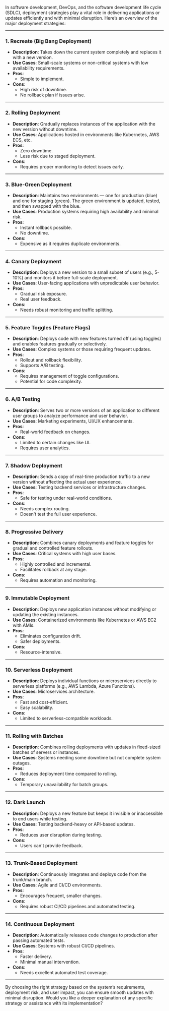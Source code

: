 In software development, DevOps, and the software development life cycle (SDLC), deployment strategies play a vital role in delivering applications or updates efficiently and with minimal disruption. Here’s an overview of the major deployment strategies:

---

### **1. Recreate (Big Bang Deployment)**
- **Description**: Takes down the current system completely and replaces it with a new version.
- **Use Cases**: Small-scale systems or non-critical systems with low availability requirements.
- **Pros**:
  - Simple to implement.
- **Cons**:
  - High risk of downtime.
  - No rollback plan if issues arise.

---

### **2. Rolling Deployment**
- **Description**: Gradually replaces instances of the application with the new version without downtime.
- **Use Cases**: Applications hosted in environments like Kubernetes, AWS ECS, etc.
- **Pros**:
  - Zero downtime.
  - Less risk due to staged deployment.
- **Cons**:
  - Requires proper monitoring to detect issues early.

---

### **3. Blue-Green Deployment**
- **Description**: Maintains two environments — one for production (blue) and one for staging (green). The green environment is updated, tested, and then swapped with the blue.
- **Use Cases**: Production systems requiring high availability and minimal risk.
- **Pros**:
  - Instant rollback possible.
  - No downtime.
- **Cons**:
  - Expensive as it requires duplicate environments.

---

### **4. Canary Deployment**
- **Description**: Deploys a new version to a small subset of users (e.g., 5-10%) and monitors it before full-scale deployment.
- **Use Cases**: User-facing applications with unpredictable user behavior.
- **Pros**:
  - Gradual risk exposure.
  - Real user feedback.
- **Cons**:
  - Needs robust monitoring and traffic splitting.

---

### **5. Feature Toggles (Feature Flags)**
- **Description**: Deploys code with new features turned off (using toggles) and enables features gradually or selectively.
- **Use Cases**: Complex systems or those requiring frequent updates.
- **Pros**:
  - Rollout and rollback flexibility.
  - Supports A/B testing.
- **Cons**:
  - Requires management of toggle configurations.
  - Potential for code complexity.

---

### **6. A/B Testing**
- **Description**: Serves two or more versions of an application to different user groups to analyze performance and user behavior.
- **Use Cases**: Marketing experiments, UI/UX enhancements.
- **Pros**:
  - Real-world feedback on changes.
- **Cons**:
  - Limited to certain changes like UI.
  - Requires user analytics.

---

### **7. Shadow Deployment**
- **Description**: Sends a copy of real-time production traffic to a new version without affecting the actual user experience.
- **Use Cases**: Testing backend services or infrastructure changes.
- **Pros**:
  - Safe for testing under real-world conditions.
- **Cons**:
  - Needs complex routing.
  - Doesn't test the full user experience.

---

### **8. Progressive Delivery**
- **Description**: Combines canary deployments and feature toggles for gradual and controlled feature rollouts.
- **Use Cases**: Critical systems with high user bases.
- **Pros**:
  - Highly controlled and incremental.
  - Facilitates rollback at any stage.
- **Cons**:
  - Requires automation and monitoring.

---

### **9. Immutable Deployment**
- **Description**: Deploys new application instances without modifying or updating the existing instances.
- **Use Cases**: Containerized environments like Kubernetes or AWS EC2 with AMIs.
- **Pros**:
  - Eliminates configuration drift.
  - Safer deployments.
- **Cons**:
  - Resource-intensive.

---

### **10. Serverless Deployment**
- **Description**: Deploys individual functions or microservices directly to serverless platforms (e.g., AWS Lambda, Azure Functions).
- **Use Cases**: Microservices architecture.
- **Pros**:
  - Fast and cost-efficient.
  - Easy scalability.
- **Cons**:
  - Limited to serverless-compatible workloads.

---

### **11. Rolling with Batches**
- **Description**: Combines rolling deployments with updates in fixed-sized batches of servers or instances.
- **Use Cases**: Systems needing some downtime but not complete system outages.
- **Pros**:
  - Reduces deployment time compared to rolling.
- **Cons**:
  - Temporary unavailability for batch groups.

---

### **12. Dark Launch**
- **Description**: Deploys a new feature but keeps it invisible or inaccessible to end users while testing.
- **Use Cases**: Testing backend-heavy or API-based updates.
- **Pros**:
  - Reduces user disruption during testing.
- **Cons**:
  - Users can't provide feedback.

---

### **13. Trunk-Based Deployment**
- **Description**: Continuously integrates and deploys code from the trunk/main branch.
- **Use Cases**: Agile and CI/CD environments.
- **Pros**:
  - Encourages frequent, smaller changes.
- **Cons**:
  - Requires robust CI/CD pipelines and automated testing.

---

### **14. Continuous Deployment**
- **Description**: Automatically releases code changes to production after passing automated tests.
- **Use Cases**: Systems with robust CI/CD pipelines.
- **Pros**:
  - Faster delivery.
  - Minimal manual intervention.
- **Cons**:
  - Needs excellent automated test coverage.

---

By choosing the right strategy based on the system’s requirements, deployment risk, and user impact, you can ensure smooth updates with minimal disruption. Would you like a deeper explanation of any specific strategy or assistance with its implementation?
